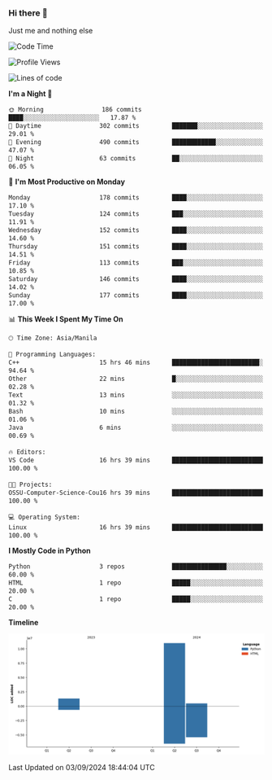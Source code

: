 ### Hi there 👋

Just me and nothing else


<!--START_SECTION:waka-->
![Code Time](http://img.shields.io/badge/Code%20Time-640%20hrs%2014%20mins-blue)

![Profile Views](http://img.shields.io/badge/Profile%20Views-5-blue)

![Lines of code](https://img.shields.io/badge/From%20Hello%20World%20I%27ve%20Written-12.7%20million%20lines%20of%20code-blue)

**I'm a Night 🦉** 

```text
🌞 Morning                186 commits         ████░░░░░░░░░░░░░░░░░░░░░   17.87 % 
🌆 Daytime                302 commits         ███████░░░░░░░░░░░░░░░░░░   29.01 % 
🌃 Evening                490 commits         ████████████░░░░░░░░░░░░░   47.07 % 
🌙 Night                  63 commits          ██░░░░░░░░░░░░░░░░░░░░░░░   06.05 % 
```
📅 **I'm Most Productive on Monday** 

```text
Monday                   178 commits         ████░░░░░░░░░░░░░░░░░░░░░   17.10 % 
Tuesday                  124 commits         ███░░░░░░░░░░░░░░░░░░░░░░   11.91 % 
Wednesday                152 commits         ████░░░░░░░░░░░░░░░░░░░░░   14.60 % 
Thursday                 151 commits         ████░░░░░░░░░░░░░░░░░░░░░   14.51 % 
Friday                   113 commits         ███░░░░░░░░░░░░░░░░░░░░░░   10.85 % 
Saturday                 146 commits         ████░░░░░░░░░░░░░░░░░░░░░   14.02 % 
Sunday                   177 commits         ████░░░░░░░░░░░░░░░░░░░░░   17.00 % 
```


📊 **This Week I Spent My Time On** 

```text
🕑︎ Time Zone: Asia/Manila

💬 Programming Languages: 
C++                      15 hrs 46 mins      ████████████████████████░   94.64 % 
Other                    22 mins             █░░░░░░░░░░░░░░░░░░░░░░░░   02.28 % 
Text                     13 mins             ░░░░░░░░░░░░░░░░░░░░░░░░░   01.32 % 
Bash                     10 mins             ░░░░░░░░░░░░░░░░░░░░░░░░░   01.06 % 
Java                     6 mins              ░░░░░░░░░░░░░░░░░░░░░░░░░   00.69 % 

🔥 Editors: 
VS Code                  16 hrs 39 mins      █████████████████████████   100.00 % 

🐱‍💻 Projects: 
OSSU-Computer-Science-Cou16 hrs 39 mins      █████████████████████████   100.00 % 

💻 Operating System: 
Linux                    16 hrs 39 mins      █████████████████████████   100.00 % 
```

**I Mostly Code in Python** 

```text
Python                   3 repos             ███████████████░░░░░░░░░░   60.00 % 
HTML                     1 repo              █████░░░░░░░░░░░░░░░░░░░░   20.00 % 
C                        1 repo              █████░░░░░░░░░░░░░░░░░░░░   20.00 % 
```



**Timeline**

![Lines of Code chart](https://raw.githubusercontent.com/brutist/brutist/main/assets/bar_graph.png)


 Last Updated on 03/09/2024 18:44:04 UTC
<!--END_SECTION:waka-->
